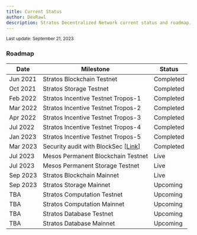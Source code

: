 ```yaml
---
title: Current Status
author: DevRawl
description: Stratos Decentralized Network current status and roadmap. List of completed and upcoming tasks.
---
```


<small> Last update: September 21, 2023</small>

### Roadmap

| Date | Milestone | Status |
|------|-----------|--------|
| Jun 2021 | Stratos Blockchain Testnet | <g>Completed</g> |
| Oct 2021 | Stratos Storage Testnet | <g>Completed</g> |
| Feb 2022 | Stratos Incentive Testnet Tropos-1 | <g>Completed</g> |
| Mar 2022 | Stratos Incentive Testnet Tropos-2 | <g>Completed</g> |
| Apr 2022 | Stratos Incentive Testnet Tropos-3 | <g>Completed</g> |
| Jul 2022 | Stratos Incentive Testnet Tropos-4 | <g>Completed</g> |
| Jan 2023 | Stratos Incentive Testnet Tropos-5 | <g>Completed</g> |
| Mar 2023 | Security audit with BlockSec [<a href="https://github.com/stratosnet/security-audits/blob/main/stratos-chain/Stratos_Chain_and_SDS_v0.10.0_BlockSec_signed_v1.0.pdf" target="_blank">Link</a>] | <g>Completed</g> |
| Jul 2023 | Mesos Permanent Blockchain Testnet | <g>Live</g> |
| Jul 2023 | Mesos Permanent Storage Testnet | <g>Live</g> |
| Sep 2023 | Stratos Blockchain Mainnet | <g>Live</g> |
| Sep 2023 | Stratos Storage Mainnet | <gr>Upcoming</gr> |
| TBA | Stratos Computation Testnet | <gr>Upcoming</gr> |
| TBA | Stratos Computation Mainnet | <gr>Upcoming</gr> |
| TBA | Stratos Database Testnet | <gr>Upcoming</gr> |
| TBA | Stratos Database Mainnet | <gr>Upcoming</gr> |




